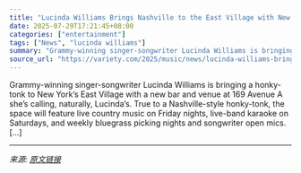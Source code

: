 ```yaml
---
title: "Lucinda Williams Brings Nashville to the East Village with New NYC Honky-Tonk Venue"
date: 2025-07-29T17:21:45+08:00
categories: ["entertainment"]
tags: ["News", "lucinda williams"]
summary: "Grammy-winning singer-songwriter Lucinda Williams is bringing a honky-tonk to New York’s East Village with a new bar and venue at 169 Avenue A she’s calling, naturally, Lucinda’s. True to a Nashville-"
source_url: "https://variety.com/2025/music/news/lucinda-williams-brings-nashville-to-nyc-honky-tonk-venue-1236473460/"
---
```


Grammy-winning singer-songwriter Lucinda Williams is bringing a honky-tonk to New York’s East Village with a new bar and venue at 169 Avenue A she’s calling, naturally, Lucinda’s. True to a Nashville-style honky-tonk, the space will feature live country music on Friday nights, live-band karaoke on Saturdays, and weekly bluegrass picking nights and songwriter open mics. [&#8230;]

---

*来源: [原文链接](https://variety.com/2025/music/news/lucinda-williams-brings-nashville-to-nyc-honky-tonk-venue-1236473460/)*
